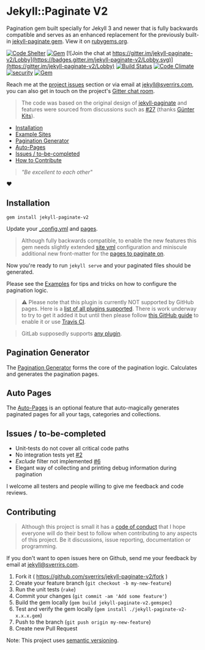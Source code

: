 # Jekyll::Paginate V2

Pagination gem built specially for Jekyll 3 and newer that is fully backwards compatible and serves as an enhanced replacement for the previously built-in [jekyll-paginate gem](https://github.com/jekyll/jekyll-paginate). View it on [rubygems.org](https://rubygems.org/gems/jekyll-paginate-v2).

[![Code Shelter](https://www.codeshelter.co/static/badges/badge-flat.svg)](https://www.codeshelter.co/)
[![Gem](https://img.shields.io/gem/v/jekyll-paginate-v2.svg)](https://rubygems.org/gems/jekyll-paginate-v2)
[![Join the chat at https://gitter.im/jekyll-paginate-v2/Lobby](https://badges.gitter.im/jekyll-paginate-v2/Lobby.svg)](https://gitter.im/jekyll-paginate-v2/Lobby)
[![Build Status](https://travis-ci.org/sverrirs/jekyll-paginate-v2.svg?branch=master)](https://travis-ci.org/sverrirs/jekyll-paginate-v2) 
[![Code Climate](https://codeclimate.com/github/sverrirs/jekyll-paginate-v2/badges/gpa.svg)](https://codeclimate.com/github/sverrirs/jekyll-paginate-v2)
[![security](https://hakiri.io/github/sverrirs/jekyll-paginate-v2/master.svg)](https://hakiri.io/github/sverrirs/jekyll-paginate-v2/master)
[![Gem](https://img.shields.io/gem/dt/jekyll-paginate-v2.svg)](https://rubygems.org/gems/jekyll-paginate-v2)

Reach me at the [project issues](https://github.com/sverrirs/jekyll-paginate-v2/issues) section or via email at [jekyll@sverrirs.com](mailto:jekyll@sverrirs.com), you can also get in touch on the project's [Gitter chat room](https://gitter.im/jekyll-paginate-v2/Lobby).

> The code was based on the original design of [jekyll-paginate](https://github.com/jekyll/jekyll-paginate) and features were sourced from discussions such as [#27](https://github.com/jekyll/jekyll-paginate/issues/27) (thanks [Günter Kits](https://github.com/gynter)).

* [Installation](#installation)
* [Example Sites](https://github.com/sverrirs/jekyll-paginate-v2/tree/master/examples)
* [Pagination Generator](#pagination-generator)
* [Auto-Pages](#auto-pages)
* [Issues / to-be-completed](#issues--to-be-completed)
* [How to Contribute](#contributing)

> _"Be excellent to each other"_

:heart:

## Installation

```
gem install jekyll-paginate-v2
```

Update your [_config.yml](README-GENERATOR.md#site-configuration) and [pages](README-GENERATOR.md#page-configuration).

> Although fully backwards compatible, to enable the new features this gem needs slightly extended [site yml](README-GENERATOR.md#site-configuration) configuration and miniscule additional new front-matter for the [pages to paginate on](README-GENERATOR.md#page-configuration).

Now you're ready to run `jekyll serve` and your paginated files should be generated.

Please see the [Examples](https://github.com/sverrirs/jekyll-paginate-v2/tree/master/examples) for tips and tricks on how to configure the pagination logic.

> :warning: Please note that this plugin is currently NOT supported by GitHub pages. Here is a [list of all plugins supported](https://pages.github.com/versions/). There is work underway to try to get it added it but until then please follow [this GitHub guide](https://help.github.com/articles/adding-jekyll-plugins-to-a-github-pages-site/) to enable it or use [Travis CI](https://ayastreb.me/deploy-jekyll-to-github-pages-with-travis-ci/). 

> GitLab supposedly supports [any plugin](https://about.gitlab.com/comparison/gitlab-pages-vs-github-pages.html).


## Pagination Generator

The [Pagination Generator](README-GENERATOR.md) forms the core of the pagination logic. Calculates and generates the pagination pages.


## Auto Pages

The [Auto-Pages](README-AUTOPAGES.md) is an optional feature that auto-magically generates paginated pages for all your tags, categories and collections.


## Issues / to-be-completed

* Unit-tests do not cover all critical code paths
* No integration tests yet [#2](https://github.com/jekyll/jekyll-paginate/pull/2)
* _Exclude_ filter not implemented [#6](https://github.com/jekyll/jekyll-paginate/issues/6)
* Elegant way of collecting and printing debug information during pagination


I welcome all testers and people willing to give me feedback and code reviews.

## Contributing

> Although this project is small it has a [code of conduct](CODE_OF_CONDUCT.md) that I hope everyone will do their best to follow when contributing to any aspects of this project. Be it discussions, issue reporting, documentation or programming. 

If you don't want to open issues here on Github, send me your feedback by email at [jekyll@sverrirs.com](mailto:jekyll@sverrirs.com).

1. Fork it ( https://github.com/sverrirs/jekyll-paginate-v2/fork )
2. Create your feature branch (`git checkout -b my-new-feature`)
3. Run the unit tests (`rake`)
4. Commit your changes (`git commit -am 'Add some feature'`)
5. Build the gem locally (`gem build jekyll-paginate-v2.gemspec`)
6. Test and verify the gem locally (`gem install ./jekyll-paginate-v2-x.x.x.gem`) 
7. Push to the branch (`git push origin my-new-feature`)
8. Create new Pull Request

Note: This project uses [semantic versioning](http://semver.org/).
